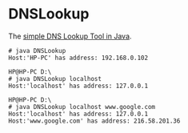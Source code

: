 # DNSLookup
The [simple DNS Lookup Tool in Java](https://helloacm.com/the-dns-lookup-tool-in-java-inetaddress/). 

```
# java DNSLookup
Host:'HP-PC' has address: 192.168.0.102

HP@HP-PC D:\
# java DNSLookup localhost
Host:'localhost' has address: 127.0.0.1

HP@HP-PC D:\
# java DNSLookup localhost www.google.com
Host:'localhost' has address: 127.0.0.1
Host:'www.google.com' has address: 216.58.201.36
```

